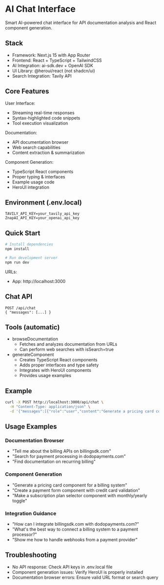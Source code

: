 # AI Chat Interface

Smart AI-powered chat interface for API documentation analysis and React component generation.

## Stack
- Framework: Next.js 15 with App Router
- Frontend: React + TypeScript + TailwindCSS
- AI Integration: ai-sdk.dev + OpenAI SDK
- UI Library: @heroui/react (not shadcn/ui)
- Search Integration: Tavily API

## Core Features
User Interface:
- Streaming real-time responses
- Syntax-highlighted code snippets
- Tool execution visualization

Documentation:
- API documentation browser
- Web search capabilities
- Content extraction & summarization

Component Generation:
- TypeScript React components
- Proper typing & interfaces
- Example usage code
- HeroUI integration

## Environment (.env.local)
```
TAVILY_API_KEY=your_tavily_api_key
ZnapAI_API_KEY=your_openai_api_key
```

## Quick Start
```bash
# Install dependencies
npm install

# Run development server
npm run dev
```

URLs:
- App: http://localhost:3000

## Chat API
```
POST /api/chat
{ "messages": [...] }
```

## Tools (automatic)
- browseDocumentation
  - Fetches and analyzes documentation from URLs
  - Can perform web searches with isSearch=true
- generateComponent
  - Creates TypeScript React components
  - Adds proper interfaces and type safety
  - Integrates with HeroUI components
  - Provides usage examples

## Example
```bash
curl -X POST http://localhost:3000/api/chat \
  -H "Content-Type: application/json" \
  -d '{"messages":[{"role":"user","content":"Generate a pricing card component"}]}'
```

## Usage Examples

### Documentation Browser
- "Tell me about the billing APIs on billingsdk.com"
- "Search for payment processing in dodopayments.com"
- "Find documentation on recurring billing"

### Component Generation
- "Generate a pricing card component for a billing system"
- "Create a payment form component with credit card validation"
- "Make a subscription plan selector component with monthly/yearly toggle"

### Integration Guidance
- "How can I integrate billingsdk.com with dodopayments.com?"
- "What's the best way to connect a billing system to a payment processor?"
- "Show me how to handle webhooks from a payment provider"

## Troubleshooting
- No API response: Check API keys in .env.local file
- Component generation issues: Verify HeroUI is properly installed
- Documentation browser errors: Ensure valid URL format or search query